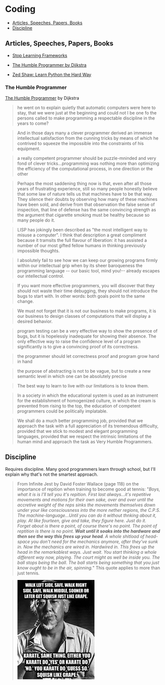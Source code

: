 # Coding

* [Articles, Speeches, Papers, Books](#general)
* [Discipline](#discipline)

## Articles, Speeches, Papers, Books <a name="general"></a>

* [Stop Learning Frameworks](https://sizovs.net/2018/12/17/stop-learning-frameworks/)

* [The Humble Programmer by Dijkstra](#humbleprogrammer)
* [Zed Shaw: Learn Python the Hard Way](https://learnpythonthehardway.org/book/intro.html)

### The Humble Programmer <a name= "humbleprogrammer"></a>
[The Humble Programmer](https://www.cs.utexas.edu/users/EWD/ewd03xx/EWD340.PDF) by Dijkstra 

> he went on to explain quietly that automatic computers were here to stay, that we were just at the beginning and could not I be one fo the persons called to make programming a respectable discipline in the years to come?

> And in those days many a clever programmer derived an immense intellectual satisfaction from the cunning tricks by means of which he contrived to squeeze the impossible into the constraints of his equipment.

> a really competent programmer should be puzzle-mninded and very fond of clever tricks...programming was nothing more than optimizing the efficiency of the computational process, in one direction or the other

> Perhaps the most saddening thing now is that, even after all those years of frustrating experience, still so many people honestly believe that some law of nature tells us that machines have to be that way. They silence their doubts by observing how many of these machines have been sold, and derive from that observation the false sense of inspection, that line of defense has the same convincing strength as the argument that cigarette smoking must be healthy because so many people do it.

> LISP has jokingly been described as "the most intelligent way to misuse a computer". I think that description a great compliment because it tramsits the full flavour of liberation: it has assisted a number of our most gifted fellow humans in thinking previously impossible thoughts.

> I absolutely fail to see how we can keep our growing programs firmly within our intellectual grip when by its sheer baroqueness the programming language -- our basic tool, mind you!-- already escapes our intellectual control.

> If you want more effective programmers, you will discover that they should not waste their time debugging, they should not introduce the bugs to start with. In other words: both goals point to the same change.

> We must not forget that it is not our business to make programs, it is our business to design classes of computations that will display a desired behavior.

> program testing can be a very effective way to show the presence of bugs, but it is hopelessly inadequate for showing their absence. The only effective way to raise the confidence level of a program significantly is to give a convincing proof of its correctness.

> the programmer should let correctness proof and program grow hand in hand

> the purpose of abstracting is not to be vague, but to create a new semantic level in which one can be absolutely precise

> The best way to learn to live with our limitations is to know them. 

> In a society in which the educational system is used as an instrument for the establishment of homogenized culture, in which the cream is prevented from rising to the top, the education of competent programmers could be politically implatable.

> We shall do a much better programming job, provided that we approach the task with a full appreciation of its tremendous difficulty, provided that we stick to modest and elegant programming languages, provided that we respect the intrinsic limitations of the human mind and approach the task as Very Humble Programmers.

## Discipline <a name="discipline"></a>
Requires discipline. Many good programmers learn through school, but I'll explain why that's not the smartest approach.

> From Infinite Jest by David Foster Wallace (page 118) on the importance of repition when training to become good at tennis: "*Boys, what it is is I'll tell you it's repition. First last always...it's repetitive movements and motions for their own sake, over and over until the accretive weight of the reps sinks the movements themselves down under your like consciousness into the more nether regions, the C.P.S. The machine-language...Until you can do it without thnking about it, play. At like fourteen, give and take, they figure here. Just do it. Forget about is there a point, of course there's no point. The point of reptition is there is no point. **Wait until it soaks into the hardware and then see the way this frees up your head**. A whole shitload of head-space you don't need for the mechanics anymore, after they've sunk in. Now the mechanics are wired in. Hardwired in. This frees up the head in the remarkablest ways. Just wait. You start thinking a whole different way now, playing. The court might as well be inside you. The ball stops being the ball. The ball starts being something that you just know ought to be in the air, spinning.*" This quote applies to more than just tennis.

> ![Mr. Miyagi](assets/nomiddle.jpg)